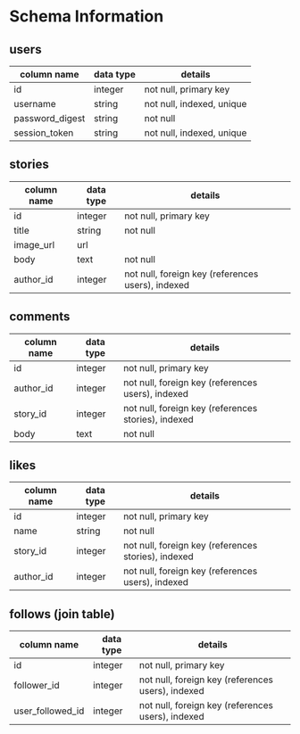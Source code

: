 # Schema Information

## users
column name     | data type | details
----------------|-----------|-----------------------
id              | integer   | not null, primary key
username        | string    | not null, indexed, unique
password_digest | string    | not null
session_token   | string    | not null, indexed, unique

## stories
column name | data type | details
------------|-----------|-----------------------
id          | integer   | not null, primary key
title       | string    | not null
image_url   | url       |
body        | text      | not null
author_id   | integer   | not null, foreign key (references users), indexed

## comments
column name | data type | details
------------|-----------|-----------------------
id          | integer   | not null, primary key
author_id   | integer   | not null, foreign key (references users), indexed
story_id    | integer   | not null, foreign key (references stories), indexed
body        | text      | not null

## likes
column name | data type | details
------------|-----------|-----------------------
id          | integer   | not null, primary key
name        | string    | not null
story_id    | integer   | not null, foreign key (references stories), indexed
author_id   | integer   | not null, foreign key (references users), indexed

## follows (join table)
column name       | data type | details
------------------|-----------|-----------------------
id                | integer   | not null, primary key
follower_id       | integer   | not null, foreign key (references users), indexed
user_followed_id  | integer   | not null, foreign key (references users), indexed
